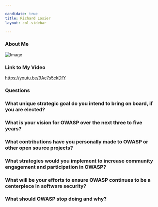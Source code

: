 ```yaml
---

candidate: true
title: Richard Losier
layout: col-sidebar

---
```


### About Me
![Image](#)

### Link to My Video
https://youtu.be/9Ae7s5ckDfY

### Questions

### What unique strategic goal do you intend to bring on board, if you are elected? ###


### What is your vision for OWASP over the next three to five years? ###


### What contributions have you personally made to OWASP or other open source projects? ###


### What strategies would you implement to increase community engagement and participation in OWASP? ###


### What will be your efforts to ensure OWASP continues to be a centerpiece in software security? ###


### What should OWASP stop doing and why? ###

